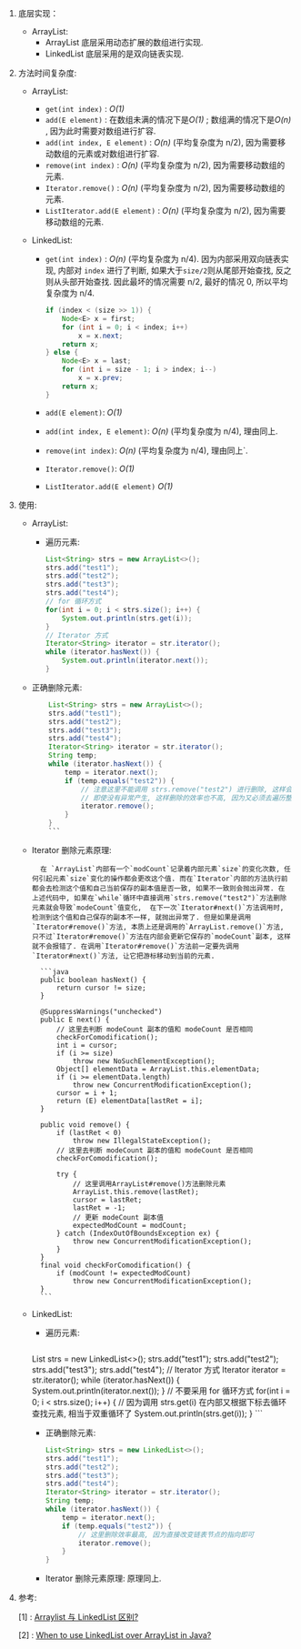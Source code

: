 1. 底层实现：

    - ArrayList:
        - ArrayList 底层采用动态扩展的数组进行实现.
        - LinkedList 底层采用的是双向链表实现.

2. 方法时间复杂度:

    - ArrayList:

        - `get(int index)` : *O(1)* 
        - `add(E element)` : 在数组未满的情况下是*O(1)* ; 数组满的情况下是*O(n)* , 因为此时需要对数组进行扩容.
        - `add(int index, E element)` : *O(n)* (平均复杂度为 n/2), 因为需要移动数组的元素或对数组进行扩容.
        - `remove(int index)` : *O(n)* (平均复杂度为 n/2), 因为需要移动数组的元素.
        - `Iterator.remove()` : *O(n)* (平均复杂度为 n/2), 因为需要移动数组的元素.
        - `ListIterator.add(E element)` : *O(n)* (平均复杂度为 n/2), 因为需要移动数组的元素.

    - LinkedList:

        - `get(int index)` : *O(n)* (平均复杂度为 n/4).  因为内部采用双向链表实现, 内部对 `index` 进行了判断, 如果大于`size/2`则从尾部开始查找, 反之则从头部开始查找. 因此最坏的情况需要 n/2, 最好的情况 0, 所以平均复杂度为 n/4.

            ```java
            if (index < (size >> 1)) {
                Node<E> x = first;
                for (int i = 0; i < index; i++)
                    x = x.next;
                return x;
            } else {
                Node<E> x = last;
                for (int i = size - 1; i > index; i--)
                    x = x.prev;
                return x;
            }
            ```

        - `add(E element)`: *O(1)* 

        - `add(int index, E element)`: *O(n)* (平均复杂度为 n/4), 理由同上.

        - `remove(int index)`: *O(n)* (平均复杂度为 n/4), 理由同上`.

        - `Iterator.remove()`: *O(1)*

        - `ListIterator.add(E element)` *O(1)* 
    
3. 使用:

    * ArrayList: 

        * 遍历元素:

            ```java
            List<String> strs = new ArrayList<>();
            strs.add("test1");
            strs.add("test2");
            strs.add("test3");
            strs.add("test4");
            // for 循环方式
            for(int i = 0; i < strs.size(); i++) {
                System.out.println(strs.get(i));
            }
            // Iterator 方式
            Iterator<String> iterator = str.iterator();
            while (iterator.hasNext()) {
                System.out.println(iterator.next());
            }
            ```
    
        
    
    * 正确删除元素:
    
        ```java
            List<String> strs = new ArrayList<>();
            strs.add("test1");
            strs.add("test2");
            strs.add("test3");
            strs.add("test4");
            Iterator<String> iterator = str.iterator();
            String temp;
            while (iterator.hasNext()) {
                temp = iterator.next();
                if (temp.equals("test2")) {
                    // 注意这里不能调用 strs.remove("test2") 进行删除, 这样会造成异常. 
                    // 即使没有异常产生, 这样删除的效率也不高, 因为又必须去遍历整个列表去找到元素的位置
                    iterator.remove();
                }
            }
            ```
    
    * Iterator 删除元素原理: 
    
            在 `ArrayList`内部有一个`modCount`记录着内部元素`size`的变化次数, 任何引起元素`size`变化的操作都会更改这个值. 而在`Iterator`内部的方法执行前都会去检测这个值和自己当前保存的副本值是否一致, 如果不一致则会抛出异常. 在上述代码中, 如果在`while`循环中直接调用`strs.remove("test2")`方法删除元素就会导致`modeCount`值变化,  在下一次`Iterator#next()`方法调用时, 检测到这个值和自己保存的副本不一样, 就抛出异常了. 但是如果是调用`Iterator#remove()`方法, 本质上还是调用的`ArrayList.remove()`方法, 只不过`Iterator#remove()`方法在内部会更新它保存的`modeCount`副本, 这样就不会报错了. 在调用`Iterator#remove()`方法前一定要先调用`Iterator#next()`方法, 让它把游标移动到当前的元素.
    
            ```java
            public boolean hasNext() {
                return cursor != size;
            }
            
            @SuppressWarnings("unchecked")
            public E next() {
                // 这里去判断 modeCount 副本的值和 modeCount 是否相同
                checkForComodification();
                int i = cursor;
                if (i >= size)
                    throw new NoSuchElementException();
                Object[] elementData = ArrayList.this.elementData;
                if (i >= elementData.length)
                    throw new ConcurrentModificationException();
                cursor = i + 1;
                return (E) elementData[lastRet = i];
            }
            
            public void remove() {
                if (lastRet < 0)
                    throw new IllegalStateException();
                // 这里去判断 modeCount 副本的值和 modeCount 是否相同
                checkForComodification();
            
                try {
                    // 这里调用ArrayList#remove()方法删除元素
                    ArrayList.this.remove(lastRet);
                    cursor = lastRet;
                    lastRet = -1;
                    // 更新 modeCount 副本值
                    expectedModCount = modCount;
                } catch (IndexOutOfBoundsException ex) {
                    throw new ConcurrentModificationException();
                }
            }
            final void checkForComodification() {
                if (modCount != expectedModCount)
                    throw new ConcurrentModificationException();
            }
            ```
    
            
    
    * LinkedList:
    
        * 遍历元素:
    
            ```java
        List<String> strs = new LinkedList<>();
            strs.add("test1");
            strs.add("test2");
            strs.add("test3");
            strs.add("test4");
            // Iterator 方式
            Iterator<String> iterator = str.iterator();
            while (iterator.hasNext()) {
                System.out.println(iterator.next());
            }
            // 不要采用 for 循环方式
            for(int i = 0; i < strs.size(); i++) {
                // 因为调用 strs.get(i) 在内部又根据下标去循环查找元素, 相当于双重循环了
                System.out.println(strs.get(i));
            }
            ```
        
            
        
        * 正确删除元素:
        
            ```java
            List<String> strs = new LinkedList<>();
            strs.add("test1");
            strs.add("test2");
            strs.add("test3");
            strs.add("test4");
            Iterator<String> iterator = str.iterator();
            String temp;
            while (iterator.hasNext()) {
                temp = iterator.next();
                if (temp.equals("test2")) {
                    // 这里删除效率最高, 因为直接改变链表节点的指向即可
                    iterator.remove();
                }
            }
            ```
        
        * Iterator 删除元素原理:  原理同上.
    
4. 参考:

    [1] : [Arraylist 与 LinkedList 区别?](https://github.com/Snailclimb/JavaGuide/blob/master/docs/java/collection/Java%E9%9B%86%E5%90%88%E6%A1%86%E6%9E%B6%E5%B8%B8%E8%A7%81%E9%9D%A2%E8%AF%95%E9%A2%98.md#arraylist-%E4%B8%8E-linkedlist-%E5%8C%BA%E5%88%AB)

    [2] : [When to use LinkedList over ArrayList in Java?](https://stackoverflow.com/questions/322715/when-to-use-linkedlist-over-arraylist-in-java)

    

